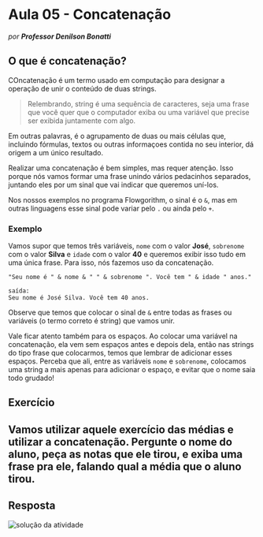 # Aula 05 - Concatenação

_por **Professor Denilson Bonatti**_

## O que é concatenação?

COncatenação é um termo usado em computação para designar a operação de unir o conteúdo de duas strings.

>Relembrando, string é uma sequência de caracteres, seja uma frase que você quer que o computador exiba ou uma variável que precise ser exibida juntamente com algo.

Em outras palavras, é o agrupamento de duas ou mais células que, incluindo fórmulas, textos ou outras informaçoes contida no seu interior, dá origem a um único resultado.

Realizar uma concatenação é bem simples, mas requer atenção. Isso porque nós vamos formar uma frase unindo vários pedacinhos separados, juntando eles por um sinal que vai indicar que queremos uní-los.

Nos nossos exemplos no programa Flowgorithm, o sinal é o `&`, mas em outras linguagens esse sinal pode variar pelo `.` ou ainda pelo `+`.

### Exemplo

Vamos supor que temos três variáveis, `nome` com o valor **José**, `sobrenome` com o valor **Silva** e `idade` com o valor **40** e queremos exibir isso tudo em uma única frase. Para isso, nós fazemos uso da concatenação.
```
"Seu nome é " & nome & " " & sobrenome ". Você tem " & idade " anos."

saída:
Seu nome é José Silva. Você tem 40 anos.
```

Observe que temos que colocar o sinal de `&` entre todas as frases ou variáveis (o termo correto é string) que vamos unir.

Vale ficar atento também para os espaços. Ao colocar uma variável na concatenação, ela vem sem espaços antes e depois dela, então nas strings do tipo frase que colocarmos, temos que lembrar de adicionar esses espaços. Perceba que ali, entre as variáveis `nome` e `sobrenome`, colocamos uma string a mais apenas para adicionar o espaço, e evitar que o nome saia todo grudado!

## Exercício

Vamos utilizar aquele exercício das médias e utilizar a concatenação. Pergunte o nome do aluno, peça as notas que ele tirou, e exiba uma frase pra ele, falando qual a média que o aluno tirou.
---
## Resposta

![solução da atividade](#)
